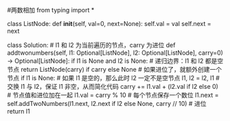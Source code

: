 #两数相加
from typing import *

class ListNode:
    def __init__(self, val=0, next=None):
        self.val = val
        self.next = next
        
        
class Solution:
    # l1 和 l2 为当前遍历的节点，carry 为进位
    def addtwonumbers(self, l1: Optional[ListNode], l2: Optional[ListNode], carry=0) -> Optional[ListNode]:
        if l1 is None and l2 is None:  # 递归边界：l1 和 l2 都是空节点
            return ListNode(carry) if carry else None  # 如果进位了，就额外创建一个节点
        if l1 is None:  # 如果 l1 是空的，那么此时 l2 一定不是空节点
            l1, l2 = l2, l1  # 交换 l1 与 l2，保证 l1 非空，从而简化代码
        carry += l1.val + (l2.val if l2 else 0)  # 节点值和进位加在一起
        l1.val = carry % 10  # 每个节点保存一个数位
        l1.next = self.addTwoNumbers(l1.next, l2.next if l2 else None, carry // 10)  # 进位
        return l1

